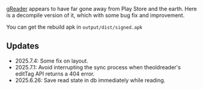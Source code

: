[gReader](https://github.com/noinnion/greader) appears to have far gone away from Play Store and the earth. Here is a decompile version of it, which with some bug fix and improvement.


You can get the rebuild apk in `output/dist/signed.apk`


## Updates

- 2025.7.4: Some fix on layout.
- 2025.7.1: ​Avoid interrupting the sync process when theoldreader's editTag API returns a 404 error.
- 2025.6.26: Save read state in db immediately while reading.
